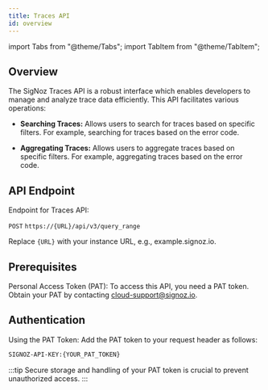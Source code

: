 ```yaml
---
title: Traces API 
id: overview
---
```


import Tabs from "@theme/Tabs";
import TabItem from "@theme/TabItem";

## Overview

The SigNoz Traces API is a robust interface which enables developers to manage and analyze trace data efficiently. This API facilitates various operations:

- **Searching Traces:** Allows users to search for traces based on specific filters. For example, searching for traces based on the error code.

- **Aggregating Traces:** Allows users to aggregate traces based on specific filters. For example, aggregating traces based on the error code.

## API Endpoint

Endpoint for Traces API: 

`POST` `https://{URL}/api/v3/query_range`

Replace `{URL}` with your instance URL, e.g., example.signoz.io.

## Prerequisites

Personal Access Token (PAT): To access this API, you need a PAT token. Obtain your PAT by contacting cloud-support@signoz.io.

## Authentication

Using the PAT Token: Add the PAT token to your request header as follows: 

```bash
SIGNOZ-API-KEY:{YOUR_PAT_TOKEN}
```

:::tip
Secure storage and handling of your PAT token is crucial to prevent unauthorized access.
:::
